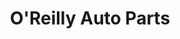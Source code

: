 ---
title: "O'Reilly Auto Parts"
url: /kansas-city/oreilly-auto-parts-north-oak-trafficway/
shop: car parts
---